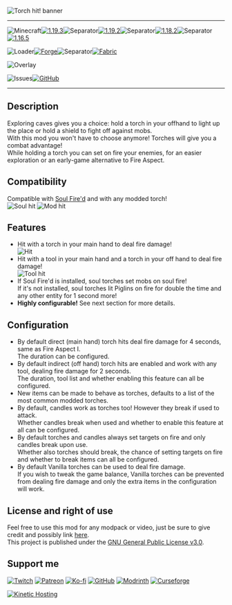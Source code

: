 ![Torch hit! banner](https://raw.githubusercontent.com/Nyphet/mod-fancy-assets/main/torch-hit/banner.gif)

---
![Minecraft](https://raw.githubusercontent.com/Nyphet/mod-fancy-assets/main/minecraft/minecraft.svg)[![1.19.3](https://raw.githubusercontent.com/Nyphet/mod-fancy-assets/main/minecraft/1-19-3.svg)](https://modrinth.com/mod/torch-hit/versions?g=1.19.3)![Separator](https://raw.githubusercontent.com/Nyphet/mod-fancy-assets/main/separator.svg)[![1.19.2](https://raw.githubusercontent.com/Nyphet/mod-fancy-assets/main/minecraft/1-19-2.svg)](https://modrinth.com/mod/torch-hit/versions?g=1.19.2)![Separator](https://raw.githubusercontent.com/Nyphet/mod-fancy-assets/main/separator.svg)[![1.18.2](https://raw.githubusercontent.com/Nyphet/mod-fancy-assets/main/minecraft/1-18-2.svg)](https://modrinth.com/mod/torch-hit/versions?g=1.18.2)![Separator](https://raw.githubusercontent.com/Nyphet/mod-fancy-assets/main/separator.svg)[![1.16.5](https://raw.githubusercontent.com/Nyphet/mod-fancy-assets/main/minecraft/1-16-5.svg)](https://modrinth.com/mod/torch-hit/versions?g=1.16.5)

![Loader](https://raw.githubusercontent.com/Nyphet/mod-fancy-assets/main/loader/loader.svg)[![Forge](https://raw.githubusercontent.com/Nyphet/mod-fancy-assets/main/loader/forge.svg)](https://modrinth.com/mod/torch-hit/versions?l=forge)![Separator](https://raw.githubusercontent.com/Nyphet/mod-fancy-assets/main/separator.svg)[![Fabric](https://raw.githubusercontent.com/Nyphet/mod-fancy-assets/main/loader/fabric.svg)](https://modrinth.com/mod/torch-hit/versions?l=fabric)

![Overlay](https://raw.githubusercontent.com/Nyphet/mod-fancy-assets/main/side/server.svg)

![Issues](https://raw.githubusercontent.com/Nyphet/mod-fancy-assets/main/github/issues.svg)[![GitHub](https://raw.githubusercontent.com/Nyphet/mod-fancy-assets/main/github/github.svg)](https://github.com/Nyphet/torch-hit/issues)

---
## **Description**
Exploring caves gives you a choice: hold a torch in your offhand to light up the place or hold a shield to fight off against mobs.  
With this mod you won't have to choose anymore! Torches will give you a combat advantage!  
While holding a torch you can set on fire your enemies, for an easier exploration or an early-game alternative to Fire Aspect.

## **Compatibility**
Compatible with [Soul Fire'd](https://modrinth.com/mod/soul-fire-d) and with any modded torch!  
![Soul hit](https://github.com/Nyphet/mod-fancy-assets/blob/main/torch-hit/soul-hit.gif?raw=true) ![Mod hit](https://github.com/Nyphet/mod-fancy-assets/blob/main/torch-hit/mod-hit.gif?raw=true)

## **Features**
- Hit with a torch in your main hand to deal fire damage!  
![Hit](https://github.com/Nyphet/mod-fancy-assets/blob/main/torch-hit/hit.gif?raw=true)
- Hit with a tool in your main hand and a torch in your off hand to deal fire damage!  
![Tool hit](https://github.com/Nyphet/mod-fancy-assets/blob/main/torch-hit/tool-hit.gif?raw=true)
- If Soul Fire'd is installed, soul torches set mobs on soul fire!  
  If it's not installed, soul torches lit Piglins on fire for double the time and any other entity for 1 second more!  
- **Highly configurable!** See next section for more details.

## **Configuration**
- By default direct (main hand) torch hits deal fire damage for 4 seconds, same as Fire Aspect I.  
  The duration can be configured.
- By default indirect (off hand) torch hits are enabled and work with any tool, dealing fire damage for 2 seconds.  
  The duration, tool list and whether enabling this feature can all be configured.
- New items can be made to behave as torches, defaults to a list of the most common modded torches.
- By default, candles work as torches too! However they break if used to attack.  
  Whether candles break when used and whether to enable this feature at all can be configured.
- By default torches and candles always set targets on fire and only candles break upon use.  
  Whether also torches should break, the chance of setting targets on fire and whether to break items can all be configured.  
- By default Vanilla torches can be used to deal fire damage.  
  If you wish to tweak the game balance, Vanilla torches can be prevented from dealing fire damage and only the extra items in the configuration will work.

## **License and right of use**
Feel free to use this mod for any modpack or video, just be sure to give credit and possibly link [here](https://github.com/Nyphet/torch-hit#readme).  
This project is published under the [GNU General Public License v3.0](https://github.com/Nyphet/torch-hit/blob/master/LICENSE).

## **Support me**
[![Twitch](https://raw.githubusercontent.com/Nyphet/mod-fancy-assets/main/twitch/twitch64.png "Twitch")](https://www.twitch.tv/crystal_spider_)
[![Patreon](https://raw.githubusercontent.com/Nyphet/mod-fancy-assets/main/patreon/patreon64.png "Patreon")](https://www.patreon.com/crystalspider)
[![Ko-fi](https://raw.githubusercontent.com/Nyphet/mod-fancy-assets/main/kofi/kofi64.png "Ko-fi")](https://ko-fi.com/crystalspider)
[![GitHub](https://raw.githubusercontent.com/Nyphet/mod-fancy-assets/main/github/github64.png "My other projects")](https://github.com/Nyphet)
[![Modrinth](https://raw.githubusercontent.com/Nyphet/mod-fancy-assets/main/modrinth/modrinth64.png "Modrinth")](https://www.curseforge.com/members/crystal_spider_/projects)
[![Curseforge](https://raw.githubusercontent.com/Nyphet/mod-fancy-assets/main/curseforge/curseforge64.png "Curseforge")](https://www.curseforge.com/members/crystal_spider_/projects)

[![Kinetic Hosting](https://raw.githubusercontent.com/Nyphet/mod-fancy-assets/main/hosting/banner-small.png "Kinetic Hosting")](https://billing.kinetichosting.net/aff.php?aff=122)

